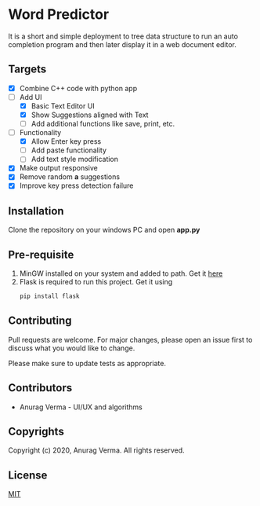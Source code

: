 # Word Predictor

It is a short and simple deployment to tree data structure to run an auto completion program and then later display it in a web document editor.  

## Targets

- [x] Combine C++ code with python app
- [ ] Add UI
    - [x] Basic Text Editor UI
    - [x] Show Suggestions aligned with Text
    - [ ] Add additional functions like save, print, etc.
- [ ] Functionality
    - [x] Allow Enter key press
    - [ ] Add paste functionality
    - [ ] Add text style modification
- [x] Make output responsive
- [x] Remove random **a** suggestions
- [x] Improve key press detection failure

## Installation

Clone the repository on your windows PC and open **app.py**

## Pre-requisite 

1. MinGW installed on your system and added to path. Get it [here](http://www.mingw.org/ "MinGW")
2. Flask is required to run this project. Get it using
    ```bash
    pip install flask
    ```


## Contributing
Pull requests are welcome. For major changes, please open an issue first to discuss what you would like to change.

Please make sure to update tests as appropriate.

## Contributors

 - Anurag Verma - UI/UX and algorithms

## Copyrights

Copyright (c) 2020, Anurag Verma. All rights reserved.

## License
[MIT](https://choosealicense.com/licenses/mit/)

